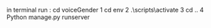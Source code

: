in terminal  run :
  cd voiceGender
1  cd env
2 .\scripts\activate 
3 cd ..
4 Python manage.py runserver
